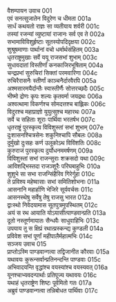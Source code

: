 वैशम्पायन उवाच	001  
एवं सनत्सुजातेन विदुरेण च धीमता	001a  
सार्धं कथयतो राज्ञः सा व्यतीयाय शर्वरी	001c  
तस्यां रजन्यां व्युष्टायां राजानः सर्व एव ते	002a  
सभामाविविशुर्हृष्टाः सूतस्योपदिदृक्षया	002c  
शुश्रूषमाणाः पार्थानां वचो धर्मार्थसंहितम्	003a  
धृतराष्ट्रमुखाः सर्वे ययू राजसभां शुभाम्	003c  
सुधावदातां विस्तीर्णां कनकाजिरभूषिताम्	004a  
चन्द्रप्रभां सुरुचिरां सिक्तां परमवारिणा	004c  
रुचिरैरासनैः स्तीर्णां काञ्चनैर्दारवैरपि	005a  
अश्मसारमयैर्दान्तैः स्वास्तीर्णैः सोत्तरच्छदैः	005c  
भीष्मो द्रोणः कृपः शल्यः कृतवर्मा जयद्रथः	006a  
अश्वत्थामा विकर्णश्च सोमदत्तश्च बाह्लिकः	006c  
विदुरश्च महाप्राज्ञो युयुत्सुश्च महारथः	007a  
सर्वे च सहिताः शूराः पार्थिवा भरतर्षभ	007c  
धृतराष्ट्रं पुरस्कृत्य विविशुस्तां सभां शुभाम्	007e  
दुःशासनश्चित्रसेनः शकुनिश्चापि सौबलः	008a  
दुर्मुखो दुःसहः कर्ण उलूकोऽथ विविंशतिः	008c  
कुरुराजं पुरस्कृत्य दुर्योधनममर्षणम्	009a  
विविशुस्तां सभां राजन्सुराः शक्रसदो यथा	009c  
आविशद्भिस्तदा राजञ्शूरैः परिघबाहुभिः	010a  
शुशुभे सा सभा राजन्सिंहैरिव गिरेर्गुहा	010c  
ते प्रविश्य महेष्वासाः सभां समितिशोभनाः	011a  
आसनानि महार्हाणि भेजिरे सूर्यवर्चसः	011c  
आसनस्थेषु सर्वेषु तेषु राजसु भारत	012a  
द्वाःस्थो निवेदयामास सूतपुत्रमुपस्थितम्	012c  
अयं स रथ आयाति योऽयासीत्पाण्डवान्प्रति	013a  
दूतो नस्तूर्णमायातः सैन्धवैः साधुवाहिभिः	013c  
उपयाय तु स क्षिप्रं रथात्प्रस्कन्द्य कुण्डली	014a  
प्रविवेश सभां पूर्णां महीपालैर्महात्मभिः	014c  
सञ्जय उवाच	015  
प्राप्तोऽस्मि पाण्डवान्गत्वा तद्विजानीत कौरवाः	015a  
यथावयः कुरून्सर्वान्प्रतिनन्दन्ति पाण्डवाः	015c  
अभिवादयन्ति वृद्धांश्च वयस्यांश्च वयस्यवत्	016a  
यूनश्चाभ्यवदन्पार्थाः प्रतिपूज्य यथावयः	016c  
यथाहं धृतराष्ट्रेण शिष्टः पूर्वमितो गतः	017a  
अब्रुवं पाण्डवान्गत्वा तन्निबोधत पार्थिवाः	017c  
